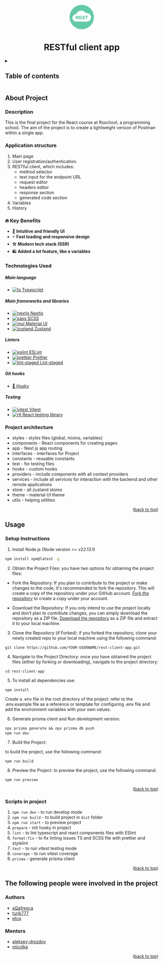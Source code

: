 
<a id="readme-top"></a>
<div align="center">
  <a href="https://github.com/othneildrew/Best-README-Template">
    <img src="public/images/logo.svg" alt="Logo" width="80" height="80">
  </a>
  <h1 align="center">RESTful client app</h1>
</div>


<details>
  <summary><h2>Table of contents</h3></summary>
  <ol>
    <li>
      <a href="#about-project">About project</a>
      <ul>
        <li><a href="#description">Description</a></li>
        <li><a href="#application-structure">Application structure</a></li>
        <li><a href="#-key-benefits">Key benefits</a></li>
        <li><a href="#technologies-used">Technologies Used</a></li>
        <li><a href="#project-architecture">Project architecture</a></li>
      </ul>
    </li>
    <li>
      <a href="#usage">Usage</a>
      <ul>
        <li><a href="#setup-instructions">Setup Instructions</a></li>
        <li><a href="#scripts-in-project">Scripts in project</a></li>
      </ul>
    </li>
    <li>
      <a href="#the-following-people-were-involved-in-the-project">The following people were involved in the project</a>
    </li>
  </ol>
</details>

## About Project


### Description

This is the final project for the React course at Rsschool, a programming school. The aim of the project is to create a lightweight version of Postman within a single app.

### Application structure

1. Main page
2. User registration/authentication.
3. RESTful client, which includes:
   - method selector
   - text input for the endpoint URL
   - request editor
   - headers editor
   - response section
   - generated code section
4. Variables
5. History

### 🔥 Key Benefits

- 🧭 **Intuitive and friendly UI**
- ⚡ **Fast loading and responsive design**
- 🛠️ **Modern tech stack (SSR)**
- 🛍️ **Added a lot feature, like a variables**

### Technologies Used

##### Main language
<ul>
  <li>
    <a href="https://www.typescriptlang.org/">
      <img width="20" height="20" alt="ts" src="https://github.com/user-attachments/assets/ee98179c-3f48-4c1a-9ff8-149104908cc2" />   Typescript
    </a>
  </li>
</ul>

##### Main frameworks and libraries
<ul>
  <li>
    <a href="https://nextjs.org/">
      <img width="20" height="20" alt="nextjs" src="https://github.com/user-attachments/assets/32e78665-1097-48aa-a1df-fe7066f952fa" />     Nextjs
    </a>
  </li>
  <li>
    <a href="https://sass-lang.com/">
  <img width="20" height="20" alt="sass" src="https://github.com/user-attachments/assets/3377a403-5b34-4940-adb3-35b0a2d053f3" /> SCSS
    </a>
  </li>
    <li>
    <a href="https://mui.com/material-ui/">
       <img width="20" height="20" alt="mui" src="https://github.com/user-attachments/assets/f5559eba-6aac-409d-8879-51e27e922890" />
 Material UI
    </a>
  </li>
    <li>
    <a href="https://zustand.docs.pmnd.rs/">
      <img width="20" height="20" alt="zustand" src="https://github.com/user-attachments/assets/628b9872-0f57-487e-b8b1-03d2ed4a636b" />  Zustand
    </a>
  </li>
</ul>
  
##### Linters 
<ul>
  <li>
    <a href="https://eslint.org/">
       <img width="20" height="20" alt="eslint" src="https://github.com/user-attachments/assets/74d78cc4-ff18-4883-bdc2-5d80146fcfc5" /> ESLint
    </a>
  </li>
  <li>
    <a href="https://prettier.io/">
      <img width="20" height="20" alt="prettier" src="https://github.com/user-attachments/assets/da74e4d3-6e23-4f55-a671-62c5bab39eec" /> Prettier
    </a>
  </li>
  <li>
    <a href="https://github.com/lint-staged/lint-staged">
      <img width="20" height="20" alt="lint-staged" src="https://github.com/user-attachments/assets/e510e2e3-4ae0-4738-9826-5cb5f87ed8c4" /> Lint-staged
    </a>
  </li>
</ul>

##### Git hooks

<ul>
  <li>
    <a href="https://typicode.github.io/husky/">🐶 Husky</a>
  </li>
</ul>

##### Testing
<ul>
  <li>
    <a href="https://vitest.dev/">
        <img width="20" height="20" alt="vitest" src="https://github.com/user-attachments/assets/d2cee1fd-02ee-4dbb-bb31-816fe736d6d1" /> Vitest
    </a>
  </li>
  <li>
    <a href="https://testing-library.com/docs/react-testing-library/intro/">
     <img width="20" height="20" alt="rtl" src="https://github.com/user-attachments/assets/6696c50d-35e5-49d5-ae18-60d62ce8f7b4" /> React testing library
    </a>
  </li>
</ul>

### Project architecture

- styles - styles files (global, mixins, variables)
- components - React components for creating pages
- app - Next js app routing
- interfaces - interfaces for Project
- constants - reusable constants
- test - for testing files
- hooks - custom hooks
- providers - include components with all context providers
- services - include all services for interaction with the backend and other remote applications
- store - all zustand stores
- theme - material UI theme
- utils - helping utilities

<p align="right">(<a href="#readme-top">back to top</a>)</p>


## Usage

### Setup Instructions

1. Install Node.js (Node version >= v22.13.1)

  ```sh
  npm install npm@latest -g
  ```

2. Obtain the Project Files: you have two options for obtaining the project files:

- Fork the Repository: If you plan to contribute to the project or make changes to the code, it's recommended to fork the repository. This will create a copy of the repository under your GitHub account. [Fork the repository](https://github.com/etcq/rest-client-app/fork) to create a copy under your account.

- Download the Repository: If you only intend to use the project locally and don't plan to contribute changes, you can simply download the repository as a ZIP file. [Download the repository](https://github.com/etcq/rest-client-app/archive/refs/heads/main.zip) as a ZIP file and extract it to your local machine.

3. Clone the Repository (if Forked): if you forked the repository, clone your newly created repo to your local machine using the following command:

```
git clone https://github.com/YOUR-USERNAME/rest-client-app.git
```

4. Navigate to the Project Directory: once you have obtained the project files (either by forking or downloading), navigate to the project directory:

```
cd rest-client-app
```

5. To install all dependencies use:

```
npm install
```

Create a .env file in the root directory of the project: refer to the .env.example file as a reference or template for configuring .env file and add the environment variables with your own values.

6. Generate prisma client and Run development version: 

```
npx prisma generate && npx prisma db push
npm run dev
```

7. Build the Project:

to build the project, use the following command:

```
npm run build
```

8. Preview the Project: to preview the project, use the following command:

```
npm run preview
```
<p align="right">(<a href="#readme-top">back to top</a>)</p>

### Scripts in project

1. `npm run dev` - to run develop mode
2. `npm run build` - to build project in `dist` folder
3. `npm run start` - to preview project
4. `prepare` - init husky in project
5. `lint` - to lint typescript and react components files with ESlint
8. `format:fix` - to fix linting issues TS and SCSS file with prettier and stylelint
9. `test` - to run vitest testing mode
10. `coverage` - to run vitest coverage
11. `prisma` - generate prisma client


<p align="right">(<a href="#readme-top">back to top</a>)</p>


## The following people were involved in the project

### Authors

- [aQafresca](https://github.com/aQafresca)
- [turik777](https://github.com/turik777)
- [etcq](https://github.com/etcq)

### Mentors

- [aleksey-drozdov](https://github.com/aleksey-drozdov)
- [micolka](https://github.com/micolka)

<p align="right">(<a href="#readme-top">back to top</a>)</p>
